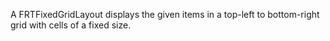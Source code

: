 A FRTFixedGridLayout displays the given items in a top-left to bottom-right grid with cells of a fixed size.